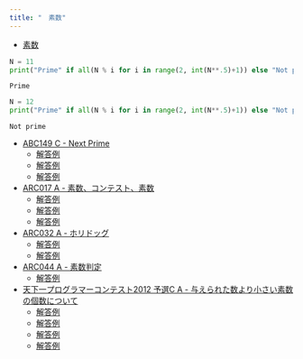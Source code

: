 ```yaml
---
title: "　素数"
---
```


* [素数](https://ja.wikipedia.org/wiki/%E7%B4%A0%E6%95%B0)

```python:サンプルコード：sample_738.py
N = 11
print("Prime" if all(N % i for i in range(2, int(N**.5)+1)) else "Not prime")
```

```text:実行結果
Prime
```

```python:サンプルコード：sample_739.py
N = 12
print("Prime" if all(N % i for i in range(2, int(N**.5)+1)) else "Not prime")
```

```text:実行結果
Not prime
```

- [ABC149 C - Next Prime](https://atcoder.jp/contests/abc149/tasks/abc149_c)
    - [解答例](https://atcoder.jp/contests/abc149/submissions/15466326)
    - [解答例](https://atcoder.jp/contests/abc149/submissions/15466392)
    - [解答例](https://atcoder.jp/contests/abc149/submissions/15466484)
- [ARC017 A - 素数、コンテスト、素数](https://atcoder.jp/contests/arc017/tasks/arc017_1)
    - [解答例](https://atcoder.jp/contests/arc017/submissions/18614291)
    - [解答例](https://atcoder.jp/contests/arc017/submissions/18614315)
    - [解答例](https://atcoder.jp/contests/arc017/submissions/18614274)
- [ARC032 A - ホリドッグ](https://atcoder.jp/contests/arc032/tasks/arc032_1)
    - [解答例](https://atcoder.jp/contests/arc032/submissions/18614395)
    - [解答例](https://atcoder.jp/contests/arc032/submissions/18614424)
- [ARC044 A - 素数判定](https://atcoder.jp/contests/arc044/tasks/arc044_a)
    - [解答例](https://atcoder.jp/contests/arc044/submissions/18614454)
- [天下一プログラマーコンテスト2012 予選C A - 与えられた数より小さい素数の個数について](https://atcoder.jp/contests/tenka1-2012-qualC/tasks/tenka1_2012_9)
    - [解答例](https://atcoder.jp/contests/tenka1-2012-qualC/submissions/18614472)
    - [解答例](https://atcoder.jp/contests/tenka1-2012-qualC/submissions/18614476)
    - [解答例](https://atcoder.jp/contests/tenka1-2012-qualC/submissions/18614480)
    - [解答例](https://atcoder.jp/contests/tenka1-2012-qualC/submissions/18614505)